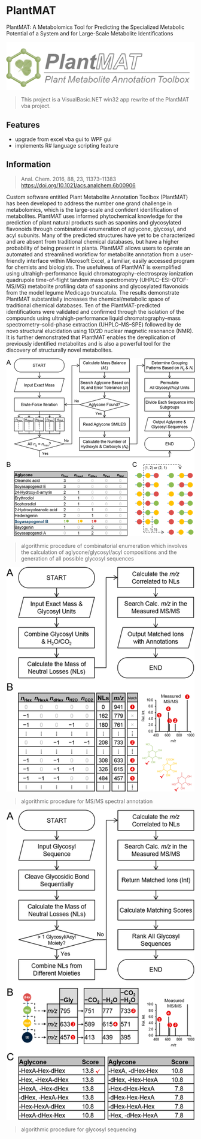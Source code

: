 # PlantMAT
PlantMAT: A Metabolomics Tool for Predicting the Specialized Metabolic Potential of a System and for Large-Scale Metabolite Identifications

![](docs/logo.png)

> This project is a VisualBasic.NET win32 app rewrite of the PlantMAT vba project.

## Features

+ upgrade from excel vba gui to WPF gui
+ implements R# language scripting feature

## Information

> Anal. Chem. 2016, 88, 23, 11373–11383 https://doi.org/10.1021/acs.analchem.6b00906 

Custom software entitled Plant Metabolite Annotation Toolbox (PlantMAT) has been developed to address the number one grand challenge in metabolomics, which is the large-scale and confident identification of metabolites. PlantMAT uses informed phytochemical knowledge for the prediction of plant natural products such as saponins and glycosylated flavonoids through combinatorial enumeration of aglycone, glycosyl, and acyl subunits. Many of the predicted structures have yet to be characterized and are absent from traditional chemical databases, but have a higher probability of being present in planta. PlantMAT allows users to operate an automated and streamlined workflow for metabolite annotation from a user-friendly interface within Microsoft Excel, a familiar, easily accessed program for chemists and biologists. The usefulness of PlantMAT is exemplified using ultrahigh-performance liquid chromatography–electrospray ionization quadrupole time-of-flight tandem mass spectrometry (UHPLC–ESI-QTOF-MS/MS) metabolite profiling data of saponins and glycosylated flavonoids from the model legume Medicago truncatula. The results demonstrate PlantMAT substantially increases the chemical/metabolic space of traditional chemical databases. Ten of the PlantMAT-predicted identifications were validated and confirmed through the isolation of the compounds using ultrahigh-performance liquid chromatography–mass spectrometry–solid-phase extraction (UHPLC–MS–SPE) followed by de novo structural elucidation using 1D/2D nuclear magnetic resonance (NMR). It is further demonstrated that PlantMAT enables the dereplication of previously identified metabolites and is also a powerful tool for the discovery of structurally novel metabolites.

![](docs/ms1topdown.png)
> algorithmic procedure of combinatorial enumeration which involves the calculation of aglycone/glycosyl/acyl compositions and the generation of all possible glycosyl sequences

![](docs/ms2topdown.png)
> algorithmic procedure for MS/MS spectral annotation

![](docs/glycosyl_seq.png)
> algorithmic procedure for glycosyl sequencing
